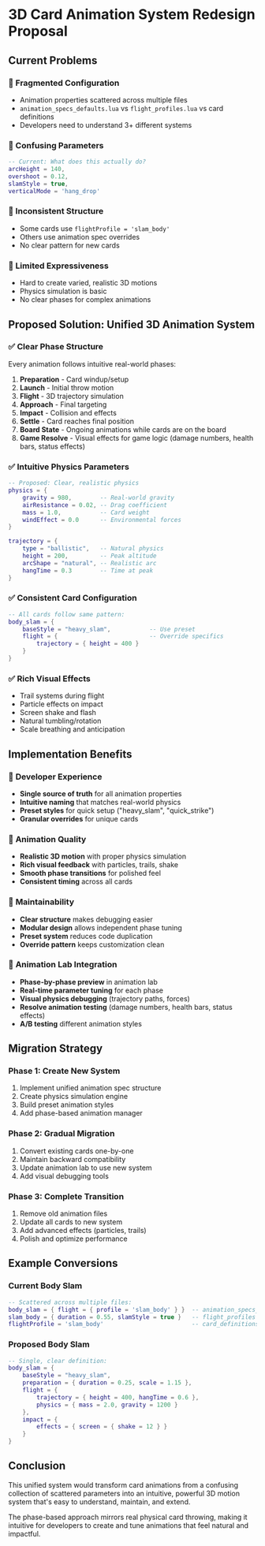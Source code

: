 # 3D Card Animation System Redesign Proposal

## Current Problems

### 🔴 Fragmented Configuration
- Animation properties scattered across multiple files
- `animation_specs_defaults.lua` vs `flight_profiles.lua` vs card definitions
- Developers need to understand 3+ different systems

### 🔴 Confusing Parameters  
```lua
-- Current: What does this actually do?
arcHeight = 140,
overshoot = 0.12,
slamStyle = true,
verticalMode = 'hang_drop'
```

### 🔴 Inconsistent Structure
- Some cards use `flightProfile = 'slam_body'`  
- Others use animation spec overrides
- No clear pattern for new cards

### 🔴 Limited Expressiveness
- Hard to create varied, realistic 3D motions
- Physics simulation is basic
- No clear phases for complex animations

## Proposed Solution: Unified 3D Animation System

### ✅ Clear Phase Structure
Every animation follows intuitive real-world phases:
1. **Preparation** - Card windup/setup
2. **Launch** - Initial throw motion
3. **Flight** - 3D trajectory simulation  
4. **Approach** - Final targeting
5. **Impact** - Collision and effects
6. **Settle** - Card reaches final position
7. **Board State** - Ongoing animations while cards are on the board
8. **Game Resolve** - Visual effects for game logic (damage numbers, health bars, status effects)

### ✅ Intuitive Physics Parameters
```lua
-- Proposed: Clear, realistic physics
physics = {
    gravity = 980,        -- Real-world gravity
    airResistance = 0.02, -- Drag coefficient  
    mass = 1.0,           -- Card weight
    windEffect = 0.0      -- Environmental forces
}

trajectory = {
    type = "ballistic",   -- Natural physics
    height = 200,         -- Peak altitude
    arcShape = "natural", -- Realistic arc
    hangTime = 0.3        -- Time at peak
}
```

### ✅ Consistent Card Configuration
```lua
-- All cards follow same pattern:
body_slam = {
    baseStyle = "heavy_slam",           -- Use preset
    flight = {                          -- Override specifics
        trajectory = { height = 400 }   
    }
}
```

### ✅ Rich Visual Effects
- Trail systems during flight
- Particle effects on impact  
- Screen shake and flash
- Natural tumbling/rotation
- Scale breathing and anticipation

## Implementation Benefits

### 🎯 **Developer Experience**
- **Single source of truth** for all animation properties
- **Intuitive naming** that matches real-world physics
- **Preset styles** for quick setup ("heavy_slam", "quick_strike")
- **Granular overrides** for unique cards

### 🎯 **Animation Quality**  
- **Realistic 3D motion** with proper physics simulation
- **Rich visual feedback** with particles, trails, shake
- **Smooth phase transitions** for polished feel
- **Consistent timing** across all cards

### 🎯 **Maintainability**
- **Clear structure** makes debugging easier
- **Modular design** allows independent phase tuning
- **Preset system** reduces code duplication
- **Override pattern** keeps customization clean

### 🎯 **Animation Lab Integration**
- **Phase-by-phase preview** in animation lab
- **Real-time parameter tuning** for each phase
- **Visual physics debugging** (trajectory paths, forces)
- **Resolve animation testing** (damage numbers, health bars, status effects)
- **A/B testing** different animation styles

## Migration Strategy

### Phase 1: Create New System
1. Implement unified animation spec structure
2. Create physics simulation engine  
3. Build preset animation styles
4. Add phase-based animation manager

### Phase 2: Gradual Migration
1. Convert existing cards one-by-one
2. Maintain backward compatibility
3. Update animation lab to use new system
4. Add visual debugging tools

### Phase 3: Complete Transition  
1. Remove old animation files
2. Update all cards to new system
3. Add advanced effects (particles, trails)
4. Polish and optimize performance

## Example Conversions

### Current Body Slam
```lua
-- Scattered across multiple files:
body_slam = { flight = { profile = 'slam_body' } }  -- animation_specs_defaults
slam_body = { duration = 0.55, slamStyle = true }   -- flight_profiles  
flightProfile = 'slam_body'                         -- card_definitions
```

### Proposed Body Slam  
```lua
-- Single, clear definition:
body_slam = {
    baseStyle = "heavy_slam",
    preparation = { duration = 0.25, scale = 1.15 },
    flight = { 
        trajectory = { height = 400, hangTime = 0.6 },
        physics = { mass = 2.0, gravity = 1200 }
    },
    impact = { 
        effects = { screen = { shake = 12 } }
    }
}
```

## Conclusion

This unified system would transform card animations from a confusing collection of scattered parameters into an intuitive, powerful 3D motion system that's easy to understand, maintain, and extend.

The phase-based approach mirrors real physical card throwing, making it intuitive for developers to create and tune animations that feel natural and impactful.